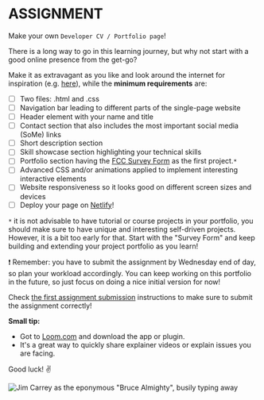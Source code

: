 # ASSIGNMENT

Make your own `Developer CV / Portfolio page`!

There is a long way to go in this learning journey, but why not start with a good online presence from the get-go?

Make it as extravagant as you like and look around the internet for inspiration (e.g. [here](https://scrimba.com/articles/web-developer-portfolio-inspiration)), while the **minimum requirements** are:

- [ ] Two files: .html and .css
- [ ] Navigation bar leading to different parts of the single-page website
- [ ] Header element with your name and title
- [ ] Contact section that also includes the most important social media (SoMe) links
- [ ] Short description section
- [ ] Skill showcase section highlighting your technical skills
- [ ] Portfolio section having the [FCC Survey Form](https://www.freecodecamp.org/learn/2022/responsive-web-design/build-a-survey-form-project/build-a-survey-form) as the first project.`*`
- [ ] Advanced CSS and/or animations applied to implement interesting interactive elements
- [ ] Website responsiveness so it looks good on different screen sizes and devices
- [ ] Deploy your page on [Netlify](https://www.netlify.com)!

`*` it is not advisable to have tutorial or course projects in your portfolio, you should make sure to have unique and interesting self-driven projects. However, it is a bit too early for that. Start with the "Survey Form" and keep building and extending your project portfolio as you learn!

❗ Remember: you have to submit the assignment by Wednesday end of day, so plan your workload accordingly. You can keep working on this portfolio in the future, so just focus on doing a nice initial version for now!

Check [the first assignment submission](first-assignment-submission.md) instructions to make sure to submit the assignment correctly!

**Small tip:**

- Got to [Loom.com](https://www.loom.com/) and download the app or plugin.
- It's a great way to quickly share explainer videos or explain issues you are facing.

Good luck! ✌️

![Jim Carrey as the eponymous "Bruce Almighty", busily typing away](https://media.giphy.com/media/13GIgrGdslD9oQ/giphy.gif)
